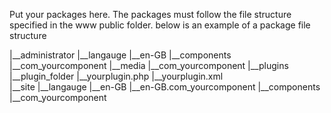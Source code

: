 Put your packages here. The packages must follow the file structure specified in the www public 
folder. below is an example of a package file structure

|__administrator
   |__langauge
      |__en-GB
   |__components
      |__com_yourcomponent
|__media
   |__com_yourcomponent
|__plugins
   |__plugin_folder
      |__yourplugin.php
      |__yourplugin.xml   
|__site
   |__langauge
      |__en-GB
         |__en-GB.com_yourcomponent
   |__components
      |__com_yourcomponent

